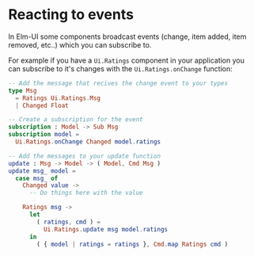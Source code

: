# Reacting to events
In Elm-UI some components broadcast events (change, item added, item removed,
etc..) which you can subscribe to.

For example if you have a `Ui.Ratings` component in your application you can
subscribe to it's changes with the `Ui.Ratings.onChange` function:

```elm
-- Add the message that recives the change event to your types
type Msg
  = Ratings Ui.Ratings.Msg
  | Changed Float

-- Create a subscription for the event
subscription : Model -> Sub Msg
subscription model =
  Ui.Ratings.onChange Changed model.ratings

-- Add the messages to your update function
update : Msg -> Model -> ( Model, Cmd Msg )
update msg_ model =
  case msg_ of
    Changed value ->
      -- Do things here with the value

    Ratings msg ->
      let
        ( ratings, cmd ) =
          Ui.Ratings.update msg model.ratings
      in
        ( { model | ratings = ratings }, Cmd.map Ratings cmd )
```
